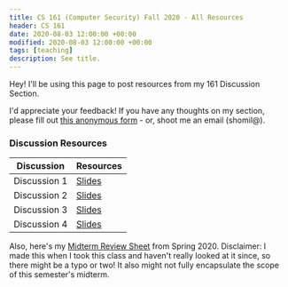 ```yaml
---
title: CS 161 (Computer Security) Fall 2020 - All Resources 
header: CS 161
date: 2020-08-03 12:00:00 +00:00
modified: 2020-08-03 12:00:00 +00:00
tags: [teaching]
description: See title.
---
```


Hey! I'll be using this page to post resources from my 161 Discussion Section.

I'd appreciate your feedback! If you have any thoughts on my section, please fill out [this anonymous form](https://airtable.com/shr762qgTwjZPiTtE) - or, shoot me an email (shomil@).

### Discussion Resources

| Discussion   | Resources                                                    |
| ------------ | ------------------------------------------------------------ |
| Discussion 1 | [Slides](https://docs.google.com/presentation/d/1OYOOFLmgXjXrM3-hR5VxG2D32jqkwp_sRg6lz16gyOs/edit?usp=sharing) |
| Discussion 2 | [Slides](https://docs.google.com/presentation/d/1SqSnj4xS8q_uxFkACQgmYOJNNlfxlyNQakyE4560qKc/edit#slide=id.g8209333073_0_206) |
| Discussion 3 | [Slides](https://docs.google.com/presentation/d/1v7SVzHOfGTwbflBaG9GUGNgCo4ICk53r2aUEZEz43g8/edit#slide=id.g5494e9ae68f8f5ff_0) |
| Discussion 4 | [Slides](https://docs.google.com/presentation/d/1lPI0fxq80SKtJSLqMHB-DoEjpEyF6mTqO6u5X0TbH0U/edit?usp=sharing) |

Also, here's my [Midterm Review Sheet](https://shomil.me/assets/pdf/161/mt_review.pdf) from Spring 2020. Disclaimer: I made this when I took this class and haven't really looked at it since, so there might be a typo or two! It also might not fully encapsulate the scope of this semester's midterm.

